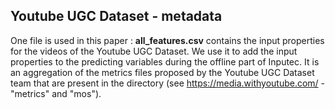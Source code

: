 ## Youtube UGC Dataset - metadata

One file is used in this paper : **all_features.csv** contains the input properties for the videos of the Youtube UGC Dataset. We use it to add the input properties to the predicting variables during the offline part of Inputec. It is an aggregation of the metrics files proposed by the Youtube UGC Dataset team that are present in the directory (see https://media.withyoutube.com/  - "metrics" and "mos").
